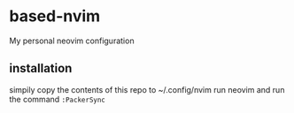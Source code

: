# based-nvim
My personal neovim configuration

## installation
simpily copy the contents of this repo to ~/.config/nvim
run neovim and run the command ```:PackerSync```
